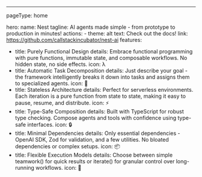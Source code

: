 ---
pageType: home

hero:
  name: Nest
  tagline: AI agents made simple - from prototype to production in minutes!
  actions:
    - theme: alt
      text: Check out the docs!
      link: https://github.com/callstackincubator/nest-ai
features:
  - title: Purely Functional Design
    details: Embrace functional programming with pure functions, immutable state, and composable workflows. No hidden state, no side effects.
    icon: λ
  - title: Automatic Task Decomposition
    details: Just describe your goal - the framework intelligently breaks it down into tasks and assigns them to specialized agents.
    icon: 🎯
  - title: Stateless Architecture
    details: Perfect for serverless environments. Each iteration is a pure function from state to state, making it easy to pause, resume, and distribute.
    icon: ⚡️
  - title: Type-Safe Composition
    details: Built with TypeScript for robust type checking. Compose agents and tools with confidence using type-safe interfaces.
    icon: 🔒
  - title: Minimal Dependencies
    details: Only essential dependencies - OpenAI SDK, Zod for validation, and a few utilities. No bloated dependencies or complex setups.
    icon: 📦
  - title: Flexible Execution Models
    details: Choose between simple teamwork() for quick results or iterate() for granular control over long-running workflows.
    icon: 🔄
